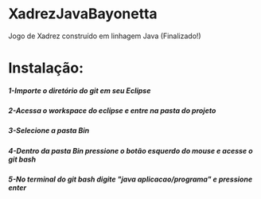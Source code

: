 # XadrezJavaBayonetta
Jogo de Xadrez construído em linhagem Java (Finalizado!)


# Instalação:
##### 1-Importe o diretório do git em seu Eclipse
##### 2-Acessa o workspace do eclipse e entre na pasta do projeto
##### 3-Selecione a pasta Bin
##### 4-Dentro da pasta Bin pressione o botão esquerdo do mouse e acesse o git bash
##### 5-No terminal do git bash digite "java aplicacao/programa" e pressione enter
